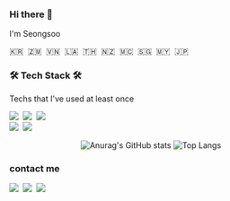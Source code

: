 
### Hi there 👋
I'm Seongsoo

<p>🇰🇷&nbsp 🇿🇲&nbsp 🇻🇳&nbsp 🇱🇦&nbsp 🇹🇭&nbsp 🇳🇿&nbsp 🇲🇨&nbsp 🇸🇬&nbsp 🇲🇾&nbsp 🇯🇵</p>

<h3>🛠 Tech Stack 🛠</h3>

<p> Techs that I've used at least once </p>

<p>
<!--   <img src="https://img.shields.io/badge/Python-3766AB?style=flat-square&logo=Python&logoColor=white"/></a>&nbsp  -->
  <img src="https://img.shields.io/badge/Java-007396?style=flat-square&logo=Java&logoColor=white"/></a>&nbsp 
  <img src="https://img.shields.io/badge/Javascript-ffb13b?style=flat-square&logo=javascript&logoColor=white"/></a>&nbsp 
  <img src="https://img.shields.io/badge/css-1572B6?style=flat-square&logo=css3&logoColor=white"/></a>&nbsp 
<!--   <img src="https://img.shields.io/badge/Go-11B48A?style=flat-square&logo=Go&logoColor=white"/></a>&nbsp  -->
  <br>
  <img src="https://img.shields.io/badge/Spring-6DB33F?style=flat-square&logo=Spring&logoColor=white"/></a>&nbsp 
<!--   <img src="https://img.shields.io/badge/Django-092E20?style=flat-square&logo=Django&logoColor=white"/></a>&nbsp  -->
  <img src="https://img.shields.io/badge/OracleDB-F80000?style=flat-square&logo=Oracle&logoColor=white"/></a>&nbsp 
<!--   <img src="https://img.shields.io/badge/HyperledgerFabric-DB3552?style=flat-square&logo=Hulu&logoColor=white"/></a>&nbsp  -->
<!--   <img src="https://img.shields.io/badge/aws-333664?style=flat-square&logo=amazon-aws&logoColor=white"/></a>&nbsp  -->
<!--   <img src="https://img.shields.io/badge/elasticsearch-005571?style=flat-square&logo=elasticsearch&logoColor=white"/></a>&nbsp  -->
</p>




<div style="text-align:center">
  
<!--   [![Velog's GitHub stats](https://velog-readme-stats.vercel.app/api?name=woo0_hooo&tag=기술면접대비)](https://velog.io/@woo0_hooo)
  [![Velog's GitHub stats](https://velog-readme-stats.vercel.app/api?name=woo0_hooo)](https://velog.io/@woo0_hooo) -->
  ![Anurag's GitHub stats](https://github-readme-stats.vercel.app/api?username=seongsoo96&theme=prussian&show_icons=true)
  ![Top Langs](https://github-readme-stats.vercel.app/api/top-langs/?username=seongsoo96&layout=compact&theme=prussian)



</div>
  


### contact me
<p>
  <a href="https://kimdevel.tistory.com"><img src="https://img.shields.io/badge/Blog-FFCD00?style=flat-square&logo=Telegraph&logoColor=white&link=https://kimdevel.tistory.com"/></a>&nbsp
  <a href="https://www.instagram.com/gaemseong_soo/"><img src="https://img.shields.io/badge/Instagram-000000?style=flat-square&logo=Instagram&logoColor=white&link=https://www.instagram.com/gaemseong_soo/"/></a>&nbsp
  <a href="mailto:seongsoo.dev@gmail.com"><img src="https://img.shields.io/badge/Gmail-d14836?style=flat-square&logo=Gmail&logoColor=white&link=seongsoo.dev@gmail.com"/></a>
</p>

